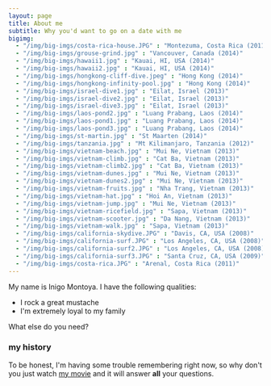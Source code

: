```yaml
---
layout: page
title: About me
subtitle: Why you'd want to go on a date with me
bigimg:
  - "/img/big-imgs/costa-rica-house.JPG" : "Montezuma, Costa Rica (2011)"
  - "/img/big-imgs/grouse-grind.jpg" : "Vancouver, Canada (2014)"
  - "/img/big-imgs/hawaii1.jpg" : "Kauai, HI, USA (2014)"
  - "/img/big-imgs/hawaii2.jpg" : "Kauai, HI, USA (2014)"
  - "/img/big-imgs/hongkong-cliff-dive.jpeg" : "Hong Kong (2014)"
  - "/img/big-imgs/hongkong-infinity-pool.jpg" : "Hong Kong (2014)"
  - "/img/big-imgs/israel-dive1.jpg" : "Eilat, Israel (2013)"
  - "/img/big-imgs/israel-dive2.jpg" : "Eilat, Israel (2013)"
  - "/img/big-imgs/israel-dive3.jpg" : "Eilat, Israel (2013)"
  - "/img/big-imgs/laos-pond2.jpg" : "Luang Prabang, Laos (2014)"
  - "/img/big-imgs/laos-pond1.jpg" : "Luang Prabang, Laos (2014)"
  - "/img/big-imgs/laos-pond3.jpg" : "Luang Prabang, Laos (2014)"
  - "/img/big-imgs/st-martin.jpg" : "St Maarten (2014)"
  - "/img/big-imgs/tanzania.jpg" : "Mt Kilimanjaro, Tanzania (2012)"
  - "/img/big-imgs/vietnam-beach.jpg" : "Mui Ne, Vietnam (2013)"
  - "/img/big-imgs/vietnam-climb.jpg" : "Cat Ba, Vietnam (2013)"
  - "/img/big-imgs/vietnam-climb2.jpg" : "Cat Ba, Vietnam (2013)" 
  - "/img/big-imgs/vietnam-dunes.jpg" : "Mui Ne, Vietnam (2013)"
  - "/img/big-imgs/vietnam-dunes2.jpg" : "Mui Ne, Vietnam (2013)"
  - "/img/big-imgs/vietnam-fruits.jpg" : "Nha Trang, Vietnam (2013)"
  - "/img/big-imgs/vietnam-hat.jpg" : "Hoi An, Vietnam (2013)"
  - "/img/big-imgs/vietnam-jump.jpg" : "Mui Ne, Vietnam (2013)"
  - "/img/big-imgs/vietnam-ricefield.jpg" : "Sapa, Vietnam (2013)"
  - "/img/big-imgs/vietnam-scooter.jpg" : "Da Nang, Vietnam (2013)"
  - "/img/big-imgs/vietnam-walk.jpg" : "Sapa, Vietnam (2013)"
  - "/img/big-imgs/california-skydive.JPG" : "Davis, CA, USA (2008)"
  - "/img/big-imgs/california-surf.JPG" : "Los Angeles, CA, USA (2008)"
  - "/img/big-imgs/california-surf2.JPG" : "Los Angeles, CA, USA (2008)" 
  - "/img/big-imgs/california-surf3.JPG" : "Santa Cruz, CA, USA (2009)"
  - "/img/big-imgs/costa-rica.JPG" : "Arenal, Costa Rica (2011)"
---
```


My name is Inigo Montoya. I have the following qualities:

- I rock a great mustache
- I'm extremely loyal to my family

What else do you need?

### my history

To be honest, I'm having some trouble remembering right now, so why don't you just watch [my movie](http://en.wikipedia.org/wiki/The_Princess_Bride_%28film%29) and it will answer **all** your questions.
